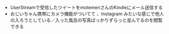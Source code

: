 - UserStreamで受信したツイートをmotemenさんのKindleにメール送信する
- おじいちゃん携帯にカメラ機能がついてて 、Instagram みたいな感じで他人の入ろうとしている／入った風呂の写真ばっかりずらっと並んでるのを閲覧できる

